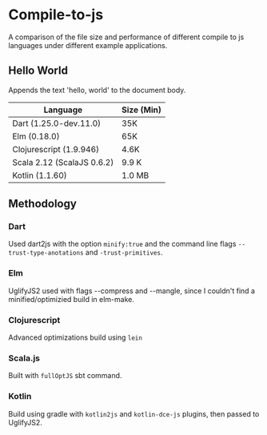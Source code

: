 # Compile-to-js 

A comparison of the file size and performance of different compile to js languages under different example applications.

## Hello World
Appends the text 'hello, world' to the document body.

| Language                  | Size (Min) |
| ------------------------- | ---------- |
| Dart (1.25.0-dev.11.0)    | 35K        |
| Elm (0.18.0)              | 65K        |
| Clojurescript (1.9.946)   | 4.6K       |
| Scala 2.12 (ScalaJS 0.6.2)| 9.9 K      |
| Kotlin (1.1.60)           | 1.0 MB     |

## Methodology

### Dart
Used dart2js with the option `minify:true` and the command line flags `--trust-type-anotations` and `-trust-primitives`.

### Elm
UglifyJS2 used with flags --compress and --mangle, since I couldn't find a minified/optimizied build in elm-make.

### Clojurescript
Advanced optimizations build using `lein`

### Scala.js
Built with `fullOptJS` sbt command.

### Kotlin
Build using gradle with `kotlin2js` and `kotlin-dce-js` plugins, then passed to UglifyJS2.